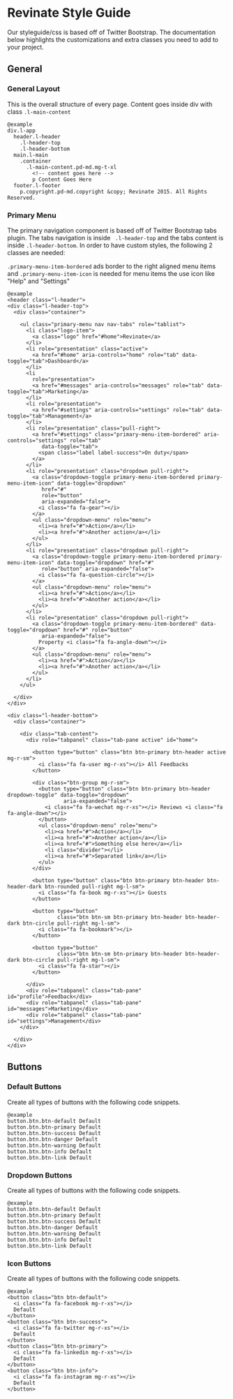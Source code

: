 Revinate Style Guide
=================

Our styleguide/css is based off of Twitter Bootstrap. The documentation below highlights the customizations and extra
 classes you need to add to your project.


General
-------

### General Layout

This is the overall structure of every page. Content goes inside div with class `.l-main-content`

    @example
    div.l-app
      header.l-header
        .l-header-top
        .l-header-bottom
      main.l-main
        .container
          .l-main-content.pd-md.mg-t-xl
            <!-- content goes here -->
            p Content Goes Here
      footer.l-footer
        p.copyright.pd-md.copyright &copy; Revinate 2015. All Rights Reserved.

### Primary Menu

The primary navigation component is based off of Twitter Bootstrap tabs plugin. The tabs navigation is inside `
.l-header-top` and the tabs content is inside `.l-header-bottom`. In order to have custom styles, the following 2
classes are needed:

`.primary-menu-item-bordered` ads border to the right aligned menu items and
`.primary-menu-item-icon` is needed for menu items the use icon like "Help" and "Settings"

    @example
    <header class="l-header">
    <div class="l-header-top">
      <div class="container">

        <ul class="primary-menu nav nav-tabs" role="tablist">
          <li class="logo-item">
            <a class="logo" href="#home">Revinate</a>
          </li>
          <li role="presentation" class="active">
            <a href="#home" aria-controls="home" role="tab" data-toggle="tab">Dashboard</a>
          </li>
          <li
            role="presentation">
            <a href="#messages" aria-controls="messages" role="tab" data-toggle="tab">Marketing</a>
          </li>
          <li role="presentation">
            <a href="#settings" aria-controls="settings" role="tab" data-toggle="tab">Management</a>
          </li>
          <li role="presentation" class="pull-right">
            <a href="#settings" class="primary-menu-item-bordered" aria-controls="settings" role="tab"
               data-toggle="tab">
              <span class="label label-success">On duty</span>
            </a>
          </li>
          <li role="presentation" class="dropdown pull-right">
            <a class="dropdown-toggle primary-menu-item-bordered primary-menu-item-icon" data-toggle="dropdown"
               href="#"
               role="button"
               aria-expanded="false">
              <i class="fa fa-gear"></i>
            </a>
            <ul class="dropdown-menu" role="menu">
              <li><a href="#">Action</a></li>
              <li><a href="#">Another action</a></li>
            </ul>
          </li>
          <li role="presentation" class="dropdown pull-right">
            <a class="dropdown-toggle primary-menu-item-bordered primary-menu-item-icon" data-toggle="dropdown" href="#"
               role="button" aria-expanded="false">
              <i class="fa fa-question-circle"></i>
            </a>
            <ul class="dropdown-menu" role="menu">
              <li><a href="#">Action</a></li>
              <li><a href="#">Another action</a></li>
            </ul>
          </li>
          <li role="presentation" class="dropdown pull-right">
            <a class="dropdown-toggle primary-menu-item-bordered" data-toggle="dropdown" href="#" role="button"
               aria-expanded="false">
              Property <i class="fa fa-angle-down"></i>
            </a>
            <ul class="dropdown-menu" role="menu">
              <li><a href="#">Action</a></li>
              <li><a href="#">Another action</a></li>
            </ul>
          </li>
        </ul>

      </div>
    </div>

    <div class="l-header-bottom">
      <div class="container">

        <div class="tab-content">
          <div role="tabpanel" class="tab-pane active" id="home">

            <button type="button" class="btn btn-primary btn-header active mg-r-sm">
              <i class="fa fa-user mg-r-xs"></i> All Feedbacks
            </button>

            <div class="btn-group mg-r-sm">
              <button type="button" class="btn btn-primary btn-header dropdown-toggle" data-toggle="dropdown"
                      aria-expanded="false">
                <i class="fa fa-wechat mg-r-xs"></i> Reviews <i class="fa fa-angle-down"></i>
              </button>
              <ul class="dropdown-menu" role="menu">
                <li><a href="#">Action</a></li>
                <li><a href="#">Another action</a></li>
                <li><a href="#">Something else here</a></li>
                <li class="divider"></li>
                <li><a href="#">Separated link</a></li>
              </ul>
            </div>

            <button type="button" class="btn btn-primary btn-header btn-header-dark btn-rounded pull-right mg-l-sm">
              <i class="fa fa-book mg-r-xs"></i> Guests
            </button>

            <button type="button"
                    class="btn btn-sm btn-primary btn-header btn-header-dark btn-circle pull-right mg-l-sm">
              <i class="fa fa-bookmark"></i>
            </button>

            <button type="button"
                    class="btn btn-sm btn-primary btn-header btn-header-dark btn-circle pull-right mg-l-sm">
              <i class="fa fa-star"></i>
            </button>

          </div>
          <div role="tabpanel" class="tab-pane" id="profile">Feedback</div>
          <div role="tabpanel" class="tab-pane" id="messages">Marketing</div>
          <div role="tabpanel" class="tab-pane" id="settings">Management</div>
        </div>

      </div>
    </div>

  </header>


Buttons
-------

### Default Buttons

Create all types of buttons with the following code snippets.

    @example
    button.btn.btn-default Default
    button.btn.btn-primary Default
    button.btn.btn-success Default
    button.btn.btn-danger Default
    button.btn.btn-warning Default
    button.btn.btn-info Default
    button.btn.btn-link Default

### Dropdown Buttons

Create all types of buttons with the following code snippets.

    @example
    button.btn.btn-default Default
    button.btn.btn-primary Default
    button.btn.btn-success Default
    button.btn.btn-danger Default
    button.btn.btn-warning Default
    button.btn.btn-info Default
    button.btn.btn-link Default

### Icon Buttons

Create all types of buttons with the following code snippets.

    @example
    <button class="btn btn-default">
      <i class="fa fa-facebook mg-r-xs"></i>
      Default
    </button>
    <button class="btn btn-success">
      <i class="fa fa-twitter mg-r-xs"></i>
      Default
    </button>
    <button class="btn btn-primary">
      <i class="fa fa-linkedin mg-r-xs"></i>
      Default
    </button>
    <button class="btn btn-info">
      <i class="fa fa-instagram mg-r-xs"></i>
      Default
    </button>